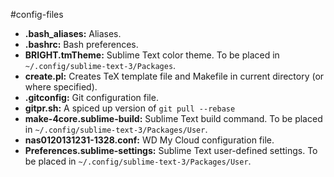 #config-files

- **.bash_aliases:** Aliases.
- **.bashrc:** Bash preferences.
- **BRIGHT.tmTheme:** Sublime Text color theme. To be placed in `~/.config/sublime-text-3/Packages`.
- **create.pl:** Creates TeX template file and Makefile in current directory (or where specified).
- **.gitconfig:** Git configuration file.
- **gitpr.sh:** A spiced up version of `git pull --rebase`
- **make-4core.sublime-build:** Sublime Text build command. To be placed in `~/.config/sublime-text-3/Packages/User`.
- **nas0120131231-1328.conf:** WD My Cloud configuration file.
- **Preferences.sublime-settings:** Sublime Text user-defined settings. To be placed in `~/.config/sublime-text-3/Packages/User`.
